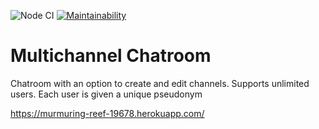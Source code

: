 ![Node CI](https://github.com/Efefefef/frontend-project-lvl4/workflows/Node%20CI/badge.svg)
[![Maintainability](https://api.codeclimate.com/v1/badges/4526b713802c53e394ea/maintainability)](https://codeclimate.com/github/Efefefef/frontend-project-lvl4/maintainability)

# Multichannel Chatroom
Chatroom with an option to create and edit channels. Supports unlimited users.
Each user is given a unique pseudonym

https://murmuring-reef-19678.herokuapp.com/
